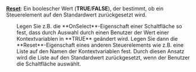 [**Reset**](properties-data.md): Ein boolescher Wert (**TRUE**/**FALSE**), der bestimmt, ob ein Steuerelement auf den Standardwert zurückgesetzt wird.

<p style="margin-left: 2.0em">Legen Sie z.B. die **OnSelect**-Eigenschaft einer Schaltfläche so fest, dass durch Auswahl durch einen Benutzer der Wert einer Kontextvariablen in **TRUE** geändert wird. Legen Sie dann die **Reset**-Eigenschaft eines anderen Steuerelements wie z.B. eine Liste auf den Namen der Kontextvariablen fest. Durch diesen Ansatz wird die Liste auf den Standardwert zurückgesetzt, wenn der Benutzer die Schaltfläche auswählt.

